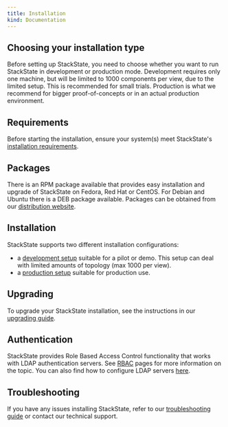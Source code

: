 ```yaml
---
title: Installation
kind: Documentation
---
```


## Choosing your installation type

Before setting up StackState, you need to choose whether you want to run StackState in development or production mode. Development requires only one machine,
but will be limited to 1000 components per view, due to the limited setup. This is recommended for small trials. Production is what we recommend for bigger
proof-of-concepts or in an actual production environment.

## Requirements

Before starting the installation, ensure your system(s) meet StackState's [installation requirements](/get_started/installation/requirements/).

## Packages

There is an RPM package available that provides easy installation and upgrade of StackState on Fedora, Red Hat or CentOS. For Debian and Ubuntu there is a DEB package available. Packages can be obtained from our [distribution website](/get_started/download/).

## Installation

StackState supports two different installation configurations:

* a [development setup](/get_started/installation/development-installation) suitable for a pilot or demo. This setup can deal with limited amounts of topology (max 1000 per view).
* a [production setup](/get_started/installation/production-installation) suitable for production use.

## Upgrading

To upgrade your StackState installation, see the instructions in our [upgrading guide](/get_started/installation/upgrading/).

## Authentication

StackState provides Role Based Access Control functionality that works with LDAP authentication servers. See [RBAC](/rbac/about_rbac/) pages for more information on the topic. You can also find how to configure LDAP servers [here](/rbac/how_to_configure_ldap_authentication/).

## Troubleshooting

If you have any issues installing StackState, refer to our [troubleshooting guide](/troubleshooting_and_help/troubleshooting) or contact our technical support.
